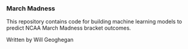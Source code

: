 ### March Madness

This repository contains code for building machine learning models to predict NCAA March Madness bracket outcomes.

Written by Will Geoghegan

